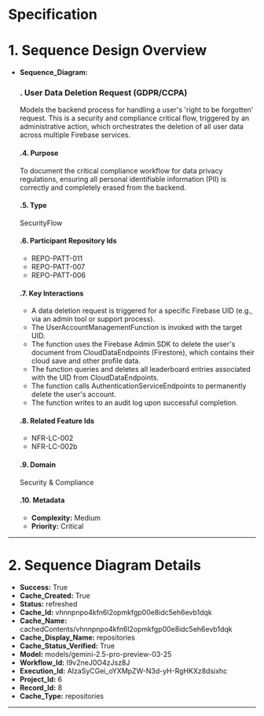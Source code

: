 # Specification

# 1. Sequence Design Overview

- **Sequence_Diagram:**
  ### . User Data Deletion Request (GDPR/CCPA)
  Models the backend process for handling a user's 'right to be forgotten' request. This is a security and compliance critical flow, triggered by an administrative action, which orchestrates the deletion of all user data across multiple Firebase services.

  #### .4. Purpose
  To document the critical compliance workflow for data privacy regulations, ensuring all personal identifiable information (PII) is correctly and completely erased from the backend.

  #### .5. Type
  SecurityFlow

  #### .6. Participant Repository Ids
  
  - REPO-PATT-011
  - REPO-PATT-007
  - REPO-PATT-006
  
  #### .7. Key Interactions
  
  - A data deletion request is triggered for a specific Firebase UID (e.g., via an admin tool or support process).
  - The UserAccountManagementFunction is invoked with the target UID.
  - The function uses the Firebase Admin SDK to delete the user's document from CloudDataEndpoints (Firestore), which contains their cloud save and other profile data.
  - The function queries and deletes all leaderboard entries associated with the UID from CloudDataEndpoints.
  - The function calls AuthenticationServiceEndpoints to permanently delete the user's account.
  - The function writes to an audit log upon successful completion.
  
  #### .8. Related Feature Ids
  
  - NFR-LC-002
  - NFR-LC-002b
  
  #### .9. Domain
  Security & Compliance

  #### .10. Metadata
  
  - **Complexity:** Medium
  - **Priority:** Critical
  


---

# 2. Sequence Diagram Details

- **Success:** True
- **Cache_Created:** True
- **Status:** refreshed
- **Cache_Id:** vhnnpnpo4kfn6l2opmkfgp00e8idc5eh6evb1dqk
- **Cache_Name:** cachedContents/vhnnpnpo4kfn6l2opmkfgp00e8idc5eh6evb1dqk
- **Cache_Display_Name:** repositories
- **Cache_Status_Verified:** True
- **Model:** models/gemini-2.5-pro-preview-03-25
- **Workflow_Id:** I9v2neJ0O4zJsz8J
- **Execution_Id:** AIzaSyCGei_oYXMpZW-N3d-yH-RgHKXz8dsixhc
- **Project_Id:** 6
- **Record_Id:** 8
- **Cache_Type:** repositories


---

